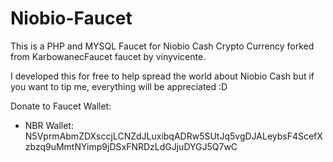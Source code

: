 # Niobio-Faucet

This is a PHP and MYSQL Faucet for Niobio Cash Crypto Currency forked from KarbowanecFaucet faucet by vinyvicente.

I developed this for free to help spread the world about Niobio Cash but if you want to tip me, everything will be appreciated :D

Donate to Faucet Wallet:

* NBR Wallet: N5VprmAbmZDXsccjLCNZdJLuxibqADRw5SUtJq5vgDJALeybsF4ScefXzbzq9uMmtNYimp9jDSxFNRDzLdGJjuDYGJ5Q7wC

